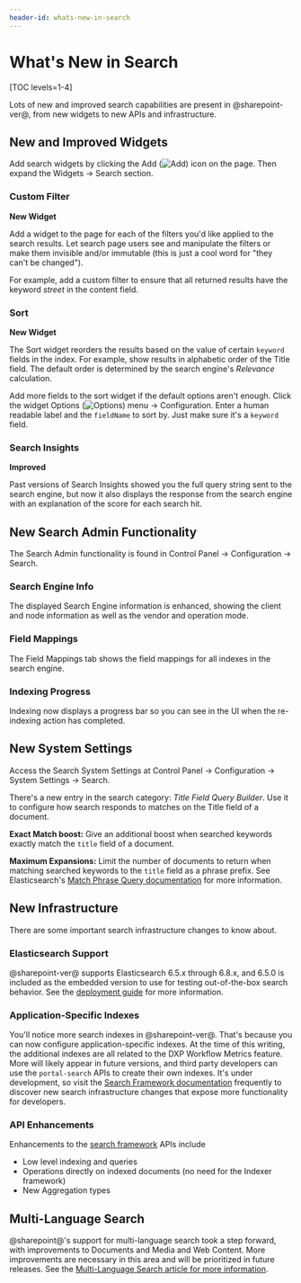 ```yaml
---
header-id: whats-new-in-search
---
```


# What's New in Search

[TOC levels=1-4]

Lots of new and improved search capabilities are present in @sharepoint-ver@, from
new widgets to new APIs and infrastructure. 

## New and Improved Widgets

Add search widgets by clicking the Add
(![Add](../../../images/icon-add-widget.png)) icon on the page. Then expand
the Widgets &rarr; Search section.

### Custom Filter

**New Widget**

Add a widget to the page for each of the filters you'd like applied to the
search results. Let search page users see and manipulate the filters or make
them invisible and/or immutable (this is just a cool word for "they can't be
changed").

For example, add a custom filter to ensure that all returned results have the
keyword _street_ in the content field.

### Sort

**New Widget**

The Sort widget reorders the results based on the value of certain `keyword`
fields in the index. For example, show results in alphabetic order of the Title
field. The default order is determined by the search engine's _Relevance_
calculation.

Add more fields to the sort widget if the default options aren't enough. Click
the widget Options (![Options](../../../images/icon-app-options.png)) menu &rarr;
Configuration. Enter a human readable label and the `fieldName` to sort by. Just
make sure it's a `keyword` field.

### Search Insights

**Improved**

Past versions of Search Insights showed you the full query string sent to the
search engine, but now it also displays the response from the search engine with
an explanation of the score for each search hit.

## New Search Admin Functionality

The Search Admin functionality is found in Control Panel &rarr; Configuration
&rarr; Search.

<!-- COMMENTING: Will be added by FP-1d### DXP Only: Synonyms

Add a list of synonyms. At search time, the list is parsed to match results for
synonymous search keywords.
-->
### Search Engine Info

The displayed Search Engine information is enhanced, showing the client and node
information as well as the vendor and operation mode.

### Field Mappings

The Field Mappings tab shows the field mappings for all indexes in the search
engine. 

### Indexing Progress

Indexing now displays a progress bar so you can see in the UI when the
re-indexing action has completed.

## New System Settings

Access the Search System Settings at Control Panel &rarr; Configuration
&rarr; System Settings &rarr; Search.

There's a new entry in the search category: _Title Field Query Builder_. Use it
to configure how search responds to matches on the Title field of a document.

**Exact Match boost:** Give an additional boost when searched keywords exactly
match the `title` field of a document.

**Maximum Expansions:** Limit the number of documents to return when matching
searched keywords to the `title` field as a phrase prefix. See Elasticsearch's
[Match Phrase Query
documentation](https://www.elastic.co/guide/en/elasticsearch/reference/7.x/query-dsl-match-query-phrase.html)
for more information.

## New Infrastructure

There are some important search infrastructure changes to know about.

### Elasticsearch Support

@sharepoint-ver@ supports Elasticsearch 6.5.x through 6.8.x, and 6.5.0 is included
as the embedded version to use for testing out-of-the-box search behavior. See
the 
[deployment guide](/docs/7-2/deploy/-/knowledge_base/d/elasticsearch)
for more information.

### Application-Specific Indexes

You'll notice more search indexes in @sharepoint-ver@. That's because you can now
configure application-specific indexes. At the time of this writing, the
additional indexes are all related to the DXP Workflow Metrics feature. More
will likely appear in future versions, and third party developers can use the
`portal-search` APIs to create their own indexes. It's under development, so
visit the [Search Framework
documentation](/docs/7-2/frameworks/-/knowledge_base/f/search) 
frequently to discover new search infrastructure changes that expose more
functionality for developers.

### API Enhancements

Enhancements to the [search
framework](/docs/7-2/frameworks/-/knowledge_base/f/search) APIs include

- Low level indexing and queries
- Operations directly on indexed documents (no need for the Indexer framework)
- New Aggregation types

## Multi-Language Search

@sharepoint@'s support for multi-language search took a step forward, with
improvements to Documents and Media and Web Content. More improvements are
necessary in this area and will be prioritized in future releases. See the
[Multi-Language Search article for more
information](/docs/7-2/user/-/knowledge_base/u/searching-for-localized-content). 

